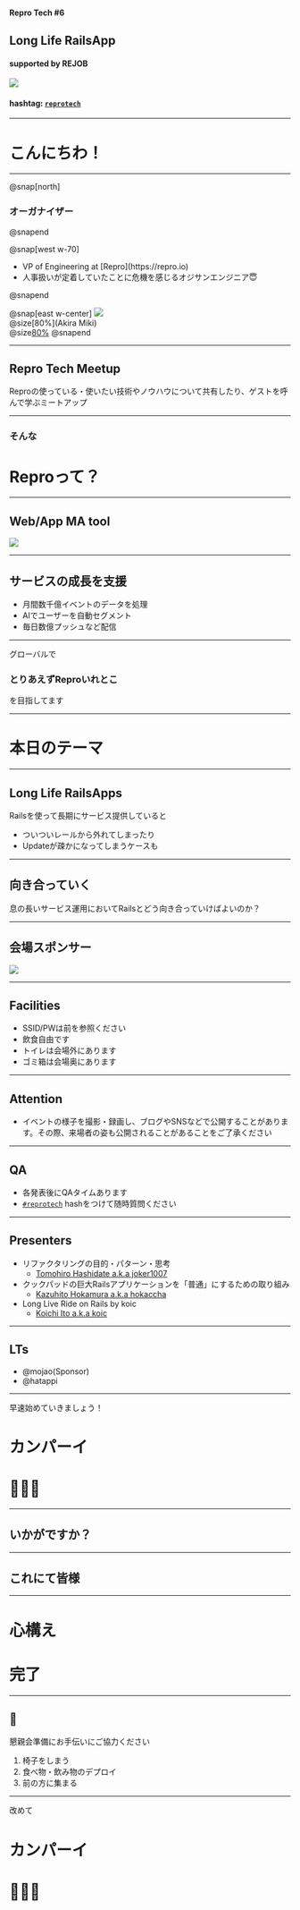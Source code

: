 #### Repro Tech #6
## Long Life RailsApp
#### supported by REJOB

![](/meetups/6/banner.png)

#### hashtag: [`reprotech`](https://twitter.com/hashtag/reprotech)

---

# こんにちわ！

---

@snap[north]
### オーガナイザー
@snapend

@snap[west w-70]
<ul>
<li> VP of Engineering at [Repro](https://repro.io)
<li> 人事扱いが定着していたことに危機を感じるオジサンエンジニア😇
</ul>
@snapend

@snap[east w-center]
[![](https://avatars3.githubusercontent.com/u/1057490?s=200&v=4)](https://twitter.com/threetreeslight)
<br> @size[80%](Akira Miki)
<br> @size[80%]([@threetreeslight](https://twitter.com/threetreeslight))
@snapend


---

## Repro Tech Meetup

Reproの使っている・使いたい技術やノウハウについて共有したり、ゲストを呼んで学ぶミートアップ

---

### そんな
# Reproって？

---

## Web/App MA tool


![](/assets/images/repro-service.png)

---

## サービスの成長を支援

- 月間数千億イベントのデータを処理
- AIでユーザーを自動セグメント
- 毎日数億プッシュなど配信

---

グローバルで

### とりあえずReproいれとこ

を目指してます

---

# 本日のテーマ

---

## Long Life RailsApps

Railsを使って長期にサービス提供していると

- ついついレールから外れてしまったり
- Updateが疎かになってしまうケースも

---

## 向き合っていく

息の長いサービス運用においてRailsとどう向き合っていけばよいのか？

---

## 会場スポンサー

![](/meetups/6/logo-rejob.png)

---
## Facilities

- SSID/PWは前を参照ください
- 飲食自由です
- トイレは会場外にあります
- ゴミ箱は会場奥にあります

---

## Attention

- イベントの様子を撮影・録画し、ブログやSNSなどで公開することがあります。その際、来場者の姿も公開されることがあることをご了承ください

---

## QA

- 各発表後にQAタイムあります
- [`#reprotech`](https://twitter.com/hashtag/reprotech) hashをつけて随時質問ください

---

## Presenters

- リファクタリングの目的・パターン・思考
  - [Tomohiro Hashidate a.k.a joker1007](https://twitter.com/joker1007)
- クックパッドの巨大Railsアプリケーションを「普通」にするための取り組み
  - [Kazuhito Hokamura a.k.a hokaccha](https://twitter.com/hokaccha)
- Long Live Ride on Rails by koic
  - [Koichi Ito a.k.a koic](https://twitter.com/koic)

---

## LTs

- @mojao(Sponsor)
- @hatappi

---

早速始めていきましょう！

# カンパーイ
# 🍻🍻🍻

---

## いかがですか？

---

## これにて皆様

---

# 心構え
# 完了

---

## 🙏

懇親会準備にお手伝いにご協力ください

1. 椅子をしまう
1. 食べ物・飲み物のデプロイ
1. 前の方に集まる

---

改めて

# カンパーイ
# 🍻🍻🍻
